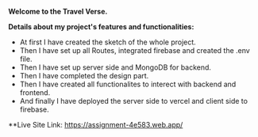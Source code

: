 **Welcome to the Travel Verse.**

**Details about my project's features and functionalities:**

* At first I have created the sketch of the whole project.
* Then I have set up all Routes, integrated firebase and created the .env file.
* Then I have set up server side and MongoDB for backend.
* Then I have completed the design part.
* Then I have created all functionalites to interect with backend and frontend.
* And finally I have deployed the server side to vercel and client side to firebase.


**Live Site Link: https://assignment-4e583.web.app/

